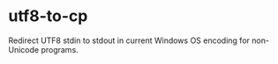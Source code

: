 # utf8-to-cp
Redirect UTF8 stdin to stdout in current Windows OS encoding for non-Unicode programs.
